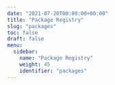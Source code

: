 ```yaml
---
date: "2021-07-20T00:00:00+00:00"
title: "Package Registry"
slug: "packages"
toc: false
draft: false
menu:
  sidebar:
    name: "Package Registry"
    weight: 45
    identifier: "packages"
---
```

